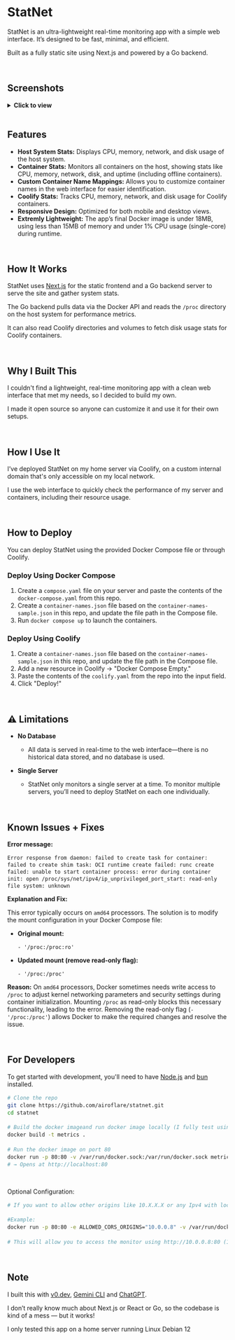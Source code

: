 # StatNet

StatNet is an ultra-lightweight real-time monitoring app with a simple web interface. It’s designed to be fast, minimal, and efficient.

Built as a fully static site using Next.js and powered by a Go backend.

<br />

## Screenshots

<details>
<summary><strong>Click to view</strong></summary>

<table>
  <tr>
    <td align="center">
      <img src="/images/light-1.png" alt="Light Mode 1" width="400" /><br/>
      Light Mode
    </td>
    <td align="center">
      <img src="/images/dark-1.png" alt="Dark Mode 1" width="400" /><br/>
      Dark Mode
    </td>
  </tr>
  <tr>
    <td align="center">
      <img src="/images/light-2.png" alt="Light Mode 2" width="400" /><br/>
      Light Mode
    </td>
    <td align="center">
      <img src="/images/dark-2.png" alt="Dark Mode 2" width="400" /><br/>
      Dark Mode
    </td>
  </tr>
  <tr>
    <td align="center">
      <img src="/images/light-3.png" alt="Light Mode 3" width="400" /><br/>
      Light Mode
    </td>
    <td align="center">
      <img src="/images/dark-3.png" alt="Dark Mode 3" width="400" /><br/>
      Dark Mode
    </td>
  </tr>
  <tr>
    <td align="center">
      <img src="/images/light-4.png" alt="Light Mode 4" width="400" /><br/>
      Light Mode
    </td>
    <td align="center">
      <img src="/images/dark-4.png" alt="Dark Mode 4" width="400" /><br/>
      Dark Mode
    </td>
  </tr>
  <tr>
    <td align="center">
      <img src="/images/light-5.png" alt="Light Mode 5" width="400" /><br/>
      Light Mode
    </td>
    <td align="center">
      <img src="/images/dark-5.png" alt="Dark Mode 5" width="400" /><br/>
      Dark Mode
    </td>
  </tr>
</table>
</details>

<br />

## Features

- **Host System Stats:** Displays CPU, memory, network, and disk usage of the host system.
- **Container Stats:** Monitors all containers on the host, showing stats like CPU, memory, network, disk, and uptime (including offline containers).
- **Custom Container Name Mappings:** Allows you to customize container names in the web interface for easier identification.
- **Coolify Stats:** Tracks CPU, memory, network, and disk usage for Coolify containers.
- **Responsive Design:** Optimized for both mobile and desktop views.
- **Extremly Lightweight:** The app’s final Docker image is under 18MB, using less than 15MB of memory and under 1% CPU usage (single-core) during runtime.

<br />

## How It Works

StatNet uses [Next.js](https://nextjs.org) for the static frontend and a Go backend server to serve the site and gather system stats.

The Go backend pulls data via the Docker API and reads the `/proc` directory on the host system for performance metrics.

It can also read Coolify directories and volumes to fetch disk usage stats for Coolify containers.

<br />

## Why I Built This

I couldn't find a lightweight, real-time monitoring app with a clean web interface that met my needs, so I decided to build my own.

I made it open source so anyone can customize it and use it for their own setups.

<br />

## How I Use It

I’ve deployed StatNet on my home server via Coolify, on a custom internal domain that's only accessible on my local network.

I use the web interface to quickly check the performance of my server and containers, including their resource usage.

<br />

## How to Deploy

You can deploy StatNet using the provided Docker Compose file or through Coolify.

### **Deploy Using Docker Compose**

1. Create a `compose.yaml` file on your server and paste the contents of the `docker-compose.yaml` from this repo.
2. Create a `container-names.json` file based on the `container-names-sample.json` in this repo, and update the file path in the Compose file.
3. Run `docker compose up` to launch the containers.

### **Deploy Using Coolify**

1. Create a `container-names.json` file based on the `container-names-sample.json` in this repo, and update the file path in the Compose file.
2. Add a new resource in Coolify → "Docker Compose Empty."
3. Paste the contents of the `coolify.yaml` from the repo into the input field.
4. Click "Deploy!"

<br />

## ⚠️ Limitations

- **No Database**

  - All data is served in real-time to the web interface—there is no historical data stored, and no database is used.

- **Single Server**
  - StatNet only monitors a single server at a time. To monitor multiple servers, you’ll need to deploy StatNet on each one individually.

<br />

## Known Issues + Fixes

**Error message:**

```
Error response from daemon: failed to create task for container: failed to create shim task: OCI runtime create failed: runc create failed: unable to start container process: error during container init: open /proc/sys/net/ipv4/ip_unprivileged_port_start: read-only file system: unknown
```

**Explanation and Fix:**

This error typically occurs on `amd64` processors. The solution is to modify the mount configuration in your Docker Compose file:

- **Original mount:**

  ```
  - '/proc:/proc:ro'
  ```

- **Updated mount (remove read-only flag):**

  ```
  - '/proc:/proc'
  ```

**Reason:**
On `amd64` processors, Docker sometimes needs write access to `/proc` to adjust kernel networking parameters and security settings during container initialization. Mounting `/proc` as read-only blocks this necessary functionality, leading to the error. Removing the read-only flag (`- '/proc:/proc'`) allows Docker to make the required changes and resolve the issue.

<br />

## For Developers

To get started with development, you'll need to have [Node.js](https://nodejs.org/) and [bun](https://bun.sh/) installed.

```bash
# Clone the repo
git clone https://github.com/airoflare/statnet.git
cd statnet

# Build the docker imageand run docker image locally (I fully test using docker locally)
docker build -t metrics .

# Run the docker image on port 80
docker run -p 80:80 -v /var/run/docker.sock:/var/run/docker.sock metrics
# → Opens at http://localhost:80
```

<br />

Optional Configuration:

```bash
# If you want to allow other origins like 10.X.X.X or any Ipv4 with localhost you can add it using docker's built in enviroment argument and use the "ALLOWED_CORS_ORIGINS" enviroment variable

#Example:
docker run -p 80:80 -e ALLOWED_CORS_ORIGINS="10.0.0.8" -v /var/run/docker.sock:/var/run/docker.sock metrics

# This will allow you to access the monitor using http://10.0.0.8:80 (10.0.0.8 is an example IP, make sure to use an IP related to the machine that you are running this on)
```

<br />

## Note

I built this with [v0.dev](https://v0.dev), [Gemini CLI](https://github.com/google-gemini/gemini-cli) and [ChatGPT](https://chat.com).

I don’t really know much about Next.js or React or Go, so the codebase is kind of a mess — but it works!

I only tested this app on a home server running Linux Debian 12
